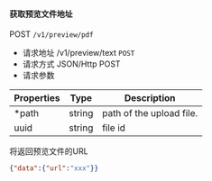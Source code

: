 #### 获取预览文件地址

POST ```/v1/preview/pdf```

* 请求地址 /v1/preview/text ```POST```
* 请求方式 JSON/Http POST
* 请求参数

| Properties     |  Type  | Description                                                |
|----------------|--------|------------------------------------------------------------|
|  *path         | string | path of the upload file.                                   |
|   uuid         | string | file id                                                    |

将返回预览文件的URL
```json
{"data":{"url":"xxx"}}
```
